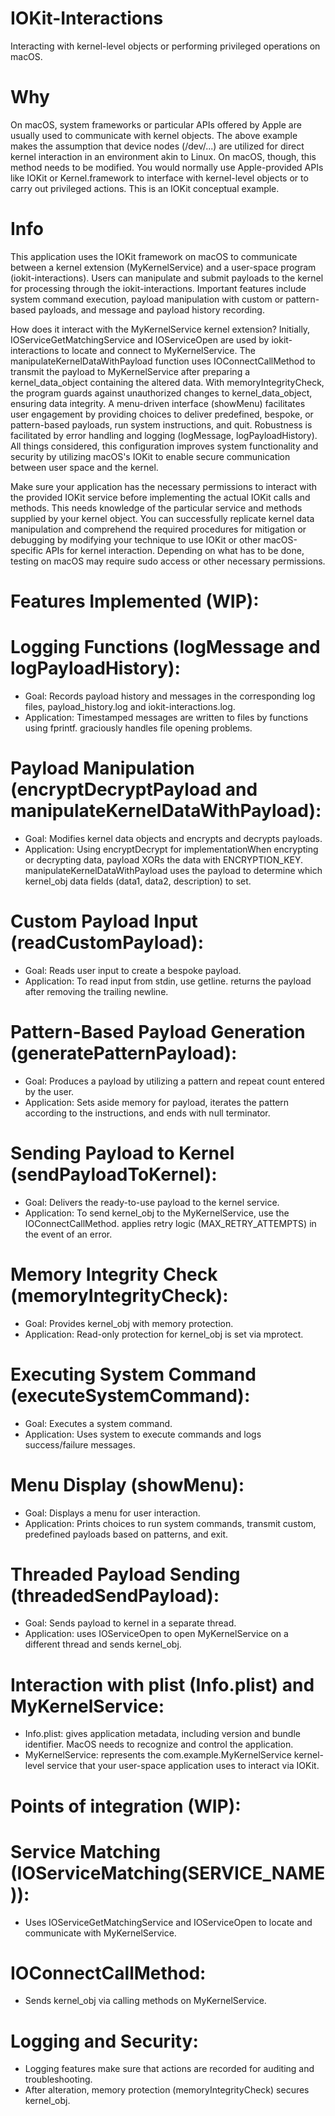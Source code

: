 #  IOKit-Interactions

Interacting with kernel-level objects or performing privileged operations on macOS.

#  Why

On macOS, system frameworks or particular APIs offered by Apple are usually used to communicate with kernel objects. The above example makes the assumption that device nodes (/dev/...) are utilized for direct kernel interaction in an environment akin to Linux. On macOS, though, this method needs to be modified. You would normally use Apple-provided APIs like IOKit or Kernel.framework to interface with kernel-level objects or to carry out privileged actions. This is an IOKit conceptual example.

#  Info

This application uses the IOKit framework on macOS to communicate between a kernel extension (MyKernelService) and a user-space program (iokit-interactions). Users can manipulate and submit payloads to the kernel for processing through the iokit-interactions. Important features include system command execution, payload manipulation with custom or pattern-based payloads, and message and payload history recording.

How does it interact with the MyKernelService kernel extension? Initially, IOServiceGetMatchingService and IOServiceOpen are used by iokit-interactions to locate and connect to MyKernelService. The manipulateKernelDataWithPayload function uses IOConnectCallMethod to transmit the payload to MyKernelService after preparing a kernel_data_object containing the altered data. With memoryIntegrityCheck, the program guards against unauthorized changes to kernel_data_object, ensuring data integrity. A menu-driven interface (showMenu) facilitates user engagement by providing choices to deliver predefined, bespoke, or pattern-based payloads, run system instructions, and quit. Robustness is facilitated by error handling and logging (logMessage, logPayloadHistory). All things considered, this configuration improves system functionality and security by utilizing macOS's IOKit to enable secure communication between user space and the kernel.

Make sure your application has the necessary permissions to interact with the provided IOKit service before implementing the actual IOKit calls and methods. This needs knowledge of the particular service and methods supplied by your kernel object. You can successfully replicate kernel data manipulation and comprehend the required procedures for mitigation or debugging by modifying your technique to use IOKit or other macOS-specific APIs for kernel interaction. Depending on what has to be done, testing on macOS may require sudo access or other necessary permissions.

#  Features Implemented (WIP):

# Logging Functions (logMessage and logPayloadHistory):
* Goal: Records payload history and messages in the corresponding log files, payload_history.log and iokit-interactions.log.
* Application: Timestamped messages are written to files by functions using fprintf. graciously handles file opening problems.
# Payload Manipulation (encryptDecryptPayload and manipulateKernelDataWithPayload):
* Goal: Modifies kernel data objects and encrypts and decrypts payloads.
* Application: Using encryptDecrypt for implementationWhen encrypting or decrypting data, payload XORs the data with ENCRYPTION_KEY. manipulateKernelDataWithPayload uses the payload to determine which kernel_obj data fields (data1, data2, description) to set.
# Custom Payload Input (readCustomPayload):
* Goal: Reads user input to create a bespoke payload.
* Application: To read input from stdin, use getline. returns the payload after removing the trailing newline.
# Pattern-Based Payload Generation (generatePatternPayload):
* Goal: Produces a payload by utilizing a pattern and repeat count entered by the user.
* Application: Sets aside memory for payload, iterates the pattern according to the instructions, and ends with null terminator.
# Sending Payload to Kernel (sendPayloadToKernel):
* Goal: Delivers the ready-to-use payload to the kernel service.
* Application: To send kernel_obj to the MyKernelService, use the IOConnectCallMethod. applies retry logic (MAX_RETRY_ATTEMPTS) in the event of an error.
# Memory Integrity Check (memoryIntegrityCheck):
* Goal: Provides kernel_obj with memory protection.
* Application: Read-only protection for kernel_obj is set via mprotect.
# Executing System Command (executeSystemCommand):
* Goal: Executes a system command.
* Application: Uses system to execute commands and logs success/failure messages.
# Menu Display (showMenu):
* Goal: Displays a menu for user interaction.
* Application: Prints choices to run system commands, transmit custom, predefined payloads based on patterns, and exit.
# Threaded Payload Sending (threadedSendPayload):
* Goal: Sends payload to kernel in a separate thread.
* Application: uses IOServiceOpen to open MyKernelService on a different thread and sends kernel_obj.
# Interaction with plist (Info.plist) and MyKernelService:
* Info.plist: gives application metadata, including version and bundle identifier. MacOS needs to recognize and control the application.
* MyKernelService: represents the com.example.MyKernelService kernel-level service that your user-space application uses to interact via IOKit.

# Points of integration (WIP):

# Service Matching (IOServiceMatching(SERVICE_NAME)):
* Uses IOServiceGetMatchingService and IOServiceOpen to locate and communicate with MyKernelService.
# IOConnectCallMethod:
* Sends kernel_obj via calling methods on MyKernelService.
# Logging and Security:
* Logging features make sure that actions are recorded for auditing and troubleshooting.
* After alteration, memory protection (memoryIntegrityCheck) secures kernel_obj.




